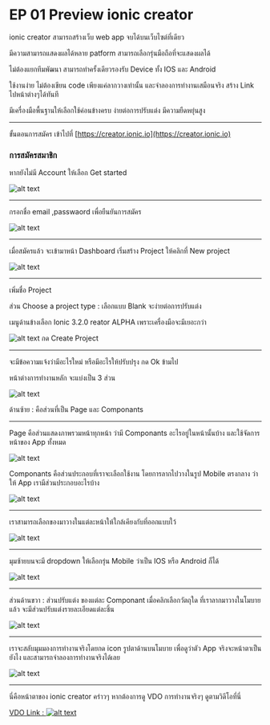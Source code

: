 # EP 01 Preview ionic creator 

ionic creator สามารถสร้างเว็บ web app จบได้บนเว็บไซต์ที่เดียว

มีความสามารถแสดงผลได้หลาย patform สามารถเลือกรุ่นมือถือที่จะแสดงผลได้ 

ไม่ต้องแยกทีมพัฒนา สามารถทำครั้งเดียวรองรับ Device ทั้ง IOS และ Android 

ใช้งานง่าย ไม่ต้องเขียน code เพียงแค่ลากวางเท่านั้น และจำลองการทำงานเสมือนจริง สร้าง Link ไปหน้าต่างๆได้ทันที 

มีเครื่องมือพื้นฐานให้เลือกใช้ค่อนข้างครบ ง่ายต่อการปรับแต่ง มีความยืดหยุ่นสูง 
___

ขั้นตอนการสมัคร เข้าไปที่ [https://creator.ionic.io](https://creator.ionic.io)

### การสมัครสมาชิก

หากยังไม่มี Account ให้เลือก Get started  

![alt text ](images/EP01-00PreviewIonicCreator/01.PNG)
___

กรอกชื่อ email ,passwaord เพื่อยืนยันการสมัคร 
  
![alt text ](images/EP01-00PreviewIonicCreator/02.PNG)
___

เมื่อสมัครแล้ว จะเข้ามาหน้า Dashboard เริ่มสร้าง Project
ให้คลิกที่ New project

![alt text ](images/EP01-00PreviewIonicCreator/03.PNG)
___

เพิ่มชื่อ Project 

ส่วน Choose a project type :  เลือกแบบ Blank จะง่ายต่อการปรับแต่ง 

เมนูด้านข้างเลือก Ionic 3.2.0 reator ALPHA เพราะเครื่องมือจะมีเยอะกว่า 

![alt text ](images/EP01-00PreviewIonicCreator/04.PNG)
กด Create Project
___
 

จะมีข้อความแจ้งว่ามีอะไรใหม่ หรือมีอะไรให้ปรับปรุง กด Ok ข้ามไป  

หน้าต่างการทำงานหลัก จะแบ่งเป็น 3 ส่วน

![alt text ](images/EP01-00PreviewIonicCreator/05.PNG)

ด้านซ้าย : คือส่วนที่เป็น Page และ Componants   
___
Page คือส่วนแสดงภาพรวมหน้าทุกหน้า ว่ามี Componants อะไรอยู่ในหน้านั้นบ้าง และใช้จัดการหน้าของ App ทั้งหมด 

![alt text ](images/EP01-00PreviewIonicCreator/06.PNG)

Componants  คือส่วนประกอบที่เราจะเลือกใช้งาน โดยการลากไปวางในรูป Mobile ตรงกลาง ว่าให้ App เรามีส่วนประกอบอะไรบ้าง 

![alt text ](images/EP01-00PreviewIonicCreator/07.PNG)
___

เราสามารถเลือกของมาวางในแต่ละหน้าให้ใกล้เคียงกับที่ออกแบบใว้  

![alt text ](images/EP01-00PreviewIonicCreator/08.PNG)
___

มุมซ้ายบนจะมี dropdown ให้เลือกรุ่น Mobile ว่าเป็น IOS หรือ Android ก็ได้

![alt text ](images/EP01-00PreviewIonicCreator/09.PNG)
___

ส่วนด้านขวา : ส่วนปรับแต่ง ของแต่ละ Componant 
เมื่อคลิกเลือกวัตถุใด ที่เราลากมาวางในโมบายแล้ว จะมีส่วนปรับแต่งรายละเอียดแต่ละชิ้น

![alt text ](images/EP01-00PreviewIonicCreator/10.PNG)
___

เราจะสลับมุมมองการทำงานจริงโดยกด icon รูปตาด้านบนโมบาย เพื่อดูว่าตัว App จริงจะหน้าตาเป็นยังไง และสามารถจำลองการทำงานจริงได้เลย

![alt text](images/EP01-00PreviewIonicCreator/11.PNG)
___

นี่คือหน้าตาของ ionic creator คร่าวๆ 
หากต้องการดู VDO การทำงานจริงๆ ดูตามวิดีโอที่นี่

[VDO Link : ![alt text](images/EP01-00PreviewIonicCreator/12.PNG)](https://youtu.be/S4rTmzAyd5s)


